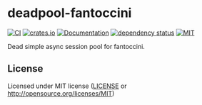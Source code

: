 # deadpool-fantoccini

[![CI](https://github.com/OpenByteDev/deadpool-fantoccini/actions/workflows/ci.yml/badge.svg)](https://github.com/OpenByteDev/deadpool-fantoccini/actions/workflows/ci.yml)
[![crates.io](https://img.shields.io/crates/v/deadpool-fantoccini.svg)](https://crates.io/crates/deadpool-fantoccini)
[![Documentation](https://docs.rs/deadpool-fantoccini/badge.svg)](https://docs.rs/deadpool-fantoccini)
[![dependency status](https://deps.rs/repo/github/openbytedev/deadpool-fantoccini/status.svg)](https://deps.rs/repo/github/openbytedev/deadpool-fantoccini)
[![MIT](https://img.shields.io/crates/l/deadpool-fantoccini.svg)](https://github.com/OpenByteDev/deadpool-fantoccini/blob/master/LICENSE)

Dead simple async session pool for fantoccini. 

## License
Licensed under MIT license ([LICENSE](https://github.com/OpenByteDev/deadpool-fantoccini/blob/master/LICENSE) or http://opensource.org/licenses/MIT)
